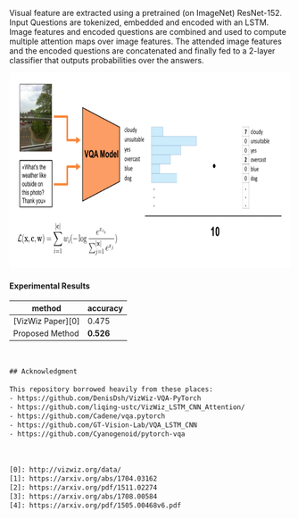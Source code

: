 Visual feature are extracted using a pretrained (on ImageNet) ResNet-152. Input Questions are tokenized, embedded and encoded with an LSTM. Image features and encoded questions are combined and used to compute multiple attention maps over image features. The attended image features and the encoded questions are concatenated and finally fed to a 2-layer classifier that outputs probabilities over the answers.

<img src="https://github.com/abhijit-buet/VizWiz-Visua-Question-Answering-2021/blob/main/vqa.PNG" width="512" height = "350">

#### Experimental Results 

| method       | accuracy |
|--------------|----------|
| [VizWiz Paper][0] | 0.475    |
| Proposed Method   |**0.526**|



```


## Acknowledgment

This repository borrowed heavily from these places:
- https://github.com/DenisDsh/VizWiz-VQA-PyTorch
- https://github.com/liqing-ustc/VizWiz_LSTM_CNN_Attention/
- https://github.com/Cadene/vqa.pytorch
- https://github.com/GT-Vision-Lab/VQA_LSTM_CNN
- https://github.com/Cyanogenoid/pytorch-vqa



[0]: http://vizwiz.org/data/
[1]: https://arxiv.org/abs/1704.03162
[2]: https://arxiv.org/pdf/1511.02274
[3]: https://arxiv.org/abs/1708.00584
[4]: https://arxiv.org/pdf/1505.00468v6.pdf

